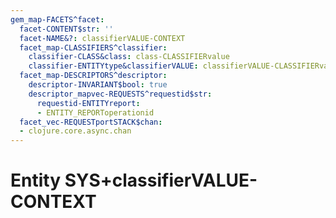 ```yaml
---
gem_map-FACETS^facet:
  facet-CONTENT$str: ''
  facet-NAME&?: classifierVALUE-CONTEXT
  facet_map-CLASSIFIERS^classifier:
    classifier-CLASS&class: class-CLASSIFIERvalue
    classifier-ENTITYtype&classifierVALUE: classifierVALUE-CLASSIFIERvalue
  facet_map-DESCRIPTORS^descriptor:
    descriptor-INVARIANT$bool: true
    descriptor_mapvec-REQUESTS^requestid$str:
      requestid-ENTITYreport:
      - ENTITY_REPORToperationid
  facet_vec-REQUESTportSTACK$chan:
  - clojure.core.async.chan
---
```

# Entity SYS+classifierVALUE-CONTEXT

